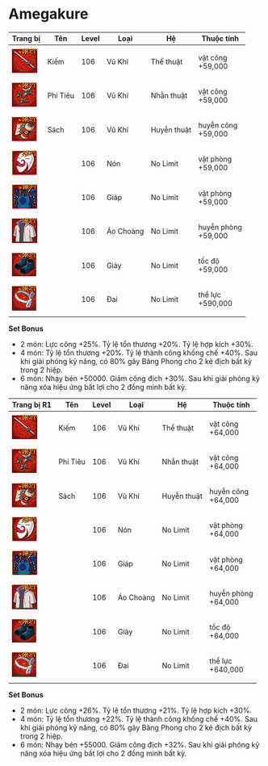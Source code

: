 # Amegakure



| Trang bị                                     | Tên      | Level | Loại      | Hệ          | Thuộc tính                    |
| -------------------------------------------- | -------- | ----- | --------- | ----------- | ----------------------------- |
| ![](<../../.gitbook/assets/image (922).png>) | Kiếm     | 106   | Vũ Khí    | Thể thuật   | <p>vật công<br>+59,000</p>    |
| ![](<../../.gitbook/assets/image (889).png>) | Phi Tiêu | 106   | Vũ Khí    | Nhẫn thuật  | <p>vật công<br>+59,000</p>    |
| ![](<../../.gitbook/assets/image (926).png>) | Sách     | 106   | Vũ Khí    | Huyễn thuật | <p>huyễn công<br>+59,000</p>  |
| ![](<../../.gitbook/assets/image (910).png>) |          | 106   | Nón       | No Limit    | <p>vật phòng<br>+59,000</p>   |
| ![](<../../.gitbook/assets/image (240).png>) |          | 106   | Giáp      | No Limit    | <p>vật phòng<br>+59,000</p>   |
| ![](<../../.gitbook/assets/image (665).png>) |          | 106   | Áo Choàng | No Limit    | <p>huyễn phòng<br>+59,000</p> |
| ![](<../../.gitbook/assets/image (948).png>) |          | 106   | Giày      | No Limit    | <p>tốc độ<br>+59,000</p>      |
| ![](<../../.gitbook/assets/image (939).png>) |          | 106   | Đai       | No Limit    | <p>thể lực<br>+590,000</p>    |

&#x20;

**Set Bonus**

* &#x20;2 món: Lực công +25%. Tỷ lệ tổn thương +20%. Tỷ lệ hợp kích +30%.
* &#x20;4 món: Tỷ lệ tổn thương +20%. Tỷ lệ thành công khống chế +40%. Sau khi giải phóng kỹ năng, có 80% gây Băng Phong cho 2 kẻ địch bất kỳ trong 2 hiệp.
* &#x20;6 món: Nhạy bén +50000. Giảm công địch +30%. Sau khi giải phóng kỹ năng xóa hiệu ứng bất lợi cho 2 đồng minh bất kỳ.





| Trang bị R1                                  | Tên      | Level | Loại      | Hệ          | Thuộc tính                    |
| -------------------------------------------- | -------- | ----- | --------- | ----------- | ----------------------------- |
| ![](<../../.gitbook/assets/image (922).png>) | Kiếm     | 106   | Vũ Khí    | Thể thuật   | <p>vật công<br>+64,000</p>    |
| ![](<../../.gitbook/assets/image (889).png>) | Phi Tiêu | 106   | Vũ Khí    | Nhẫn thuật  | <p>vật công<br>+64,000</p>    |
| ![](<../../.gitbook/assets/image (926).png>) | Sách     | 106   | Vũ Khí    | Huyễn thuật | <p>huyễn công<br>+64,000</p>  |
| ![](<../../.gitbook/assets/image (910).png>) |          | 106   | Nón       | No Limit    | <p>vật phòng<br>+64,000</p>   |
| ![](<../../.gitbook/assets/image (240).png>) |          | 106   | Giáp      | No Limit    | <p>vật phòng<br>+64,000</p>   |
| ![](<../../.gitbook/assets/image (665).png>) |          | 106   | Áo Choàng | No Limit    | <p>huyễn phòng<br>+64,000</p> |
| ![](<../../.gitbook/assets/image (948).png>) |          | 106   | Giày      | No Limit    | <p>tốc độ<br>+64,000</p>      |
| ![](<../../.gitbook/assets/image (939).png>) |          | 106   | Đai       | No Limit    | <p>thể lực<br>+640,000</p>    |

&#x20;

**Set Bonus**

* &#x20;2 món: Lực công +26%. Tỷ lệ tổn thương +21%. Tỷ lệ hợp kích +30%.
* &#x20;4 món: Tỷ lệ tổn thương +22%. Tỷ lệ thành công khống chế +40%. Sau khi giải phóng kỹ năng, có 80% gây Băng Phong cho 2 kẻ địch bất kỳ trong 2 hiệp.
* &#x20;6 món: Nhạy bén +55000. Giảm công địch +32%. Sau khi giải phóng kỹ năng xóa hiệu ứng bất lợi cho 2 đồng minh bất kỳ.
